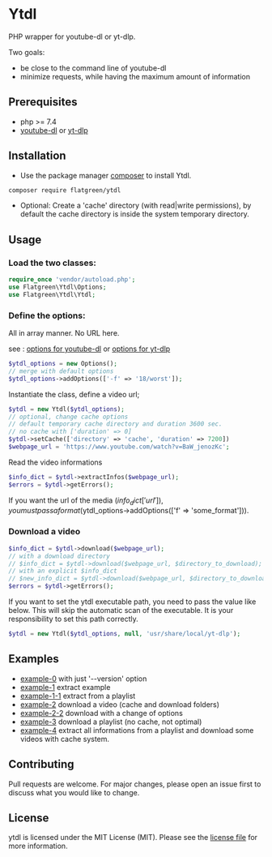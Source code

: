 # Ytdl

PHP wrapper for youtube-dl or yt-dlp.

Two goals:
- be close to the command line of youtube-dl
- minimize requests, while having the maximum amount of information

## Prerequisites
- php >= 7.4
- [youtube-dl](https://github.com/ytdl-org/youtube-dl#installation) or [yt-dlp](https://github.com/yt-dlp/yt-dlp#installation)

## Installation
- Use the package manager [composer](https://getcomposer.org/) to install Ytdl.
```bash
composer require flatgreen/ytdl
```
- Optional: Create a 'cache' directory (with read|write permissions), by default the cache directory is inside the system temporary directory.

## Usage
### Load the two classes:

```php
require_once 'vendor/autoload.php';
use Flatgreen\Ytdl\Options;
use Flatgreen\Ytdl\Ytdl;
```

### Define the options:

All in array manner. No URL here.

see : [options for youtube-dl](https://github.com/ytdl-org/youtube-dl#options) or [options for yt-dlp](https://github.com/yt-dlp/yt-dlp#usage-and-options)

```php
$ytdl_options = new Options();
// merge with default options
$ytdl_options->addOptions(['-f' => '18/worst']);
```

Instantiate the class, define a video url;
```php
$ytdl = new Ytdl($ytdl_options);
// optional, change cache options
// default temporary cache directory and duration 3600 sec.
// no cache with ['duration' => 0]
$ytdl->setCache(['directory' => 'cache', 'duration' => 7200])
$webpage_url = 'https://www.youtube.com/watch?v=BaW_jenozKc';
```

Read the video informations
```php
$info_dict = $ytdl->extractInfos($webpage_url);
$errors = $ytdl->getErrors();
```
If you want the url of the media ($info_dict['url']), you must pass a format ($ytdl_options->addOptions(['f' => 'some_format'])).

### Download a video

```php
$info_dict = $ytdl->download($webpage_url);
// with a download directory
// $info_dict = $ytdl->download($webpage_url, $directory_to_download);
// with an explicit $info_dict
// $new_info_dict = $ytdl->download($webpage_url, $directory_to_download, $info_dict);
$errors = $ytdl->getErrors();
```

If you want to set the ytdl executable path, you need to pass the value like below. This will skip the automatic scan of the executable. It is your responsibility to set this path correctly.
```php
$ytdl = new Ytdl($ytdl_options, null, 'usr/share/local/yt-dlp');
```

## Examples
- [example-0](/examples/0-version.php) with just '--version' option
- [example-1](/examples/1-extract.php) extract example
- [example-1-1](/examples/1-1-extract-plst.php) extract from a playlist
- [example-2](/examples/2-download.php) download a video (cache and download folders)
- [example-2-2](/examples/2-2-download.php) download with a change of options
- [example-3](/examples/3-download-plst.php) download a playlist (no cache, not optimal)
- [example-4](/examples/4-download-plst-with-cache.php) extract all informations from a playlist and download some videos with cache system.

## Contributing
Pull requests are welcome. For major changes, please open an issue first to discuss what you would like to change.

## License
ytdl is licensed under the MIT License (MIT). Please see the [license file](/LICENSE) for more information.